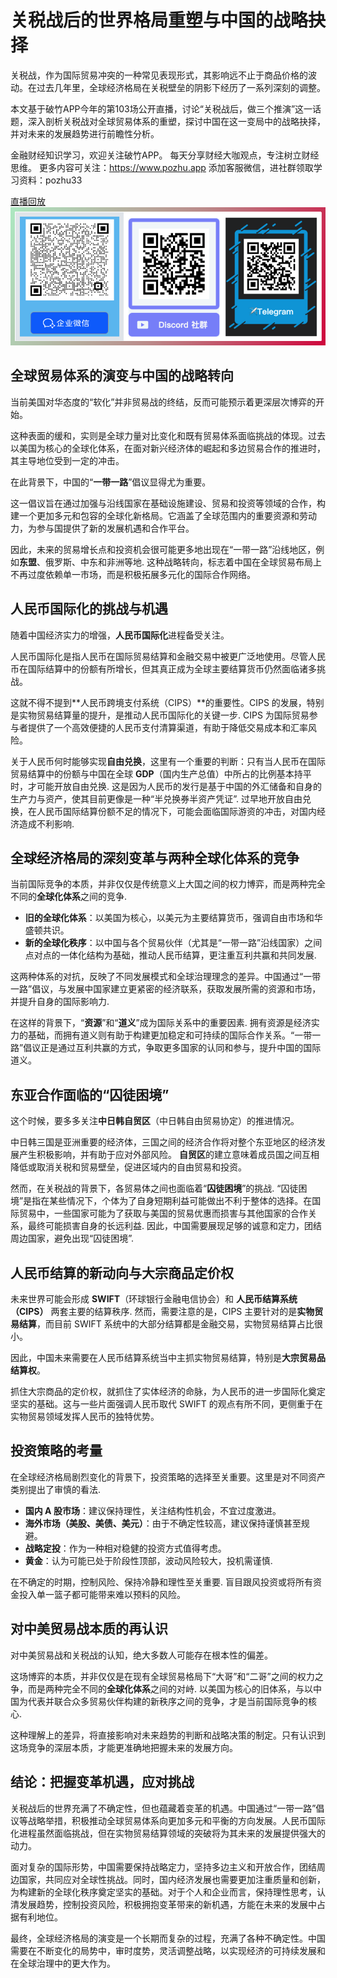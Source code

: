 # 关税战后的世界格局重塑与中国的战略抉择

关税战，作为国际贸易冲突的一种常见表现形式，其影响远不止于商品价格的波动。在过去几年里，全球经济格局在关税壁垒的阴影下经历了一系列深刻的调整。

本文基于破竹APP今年的第103场公开直播，讨论“关税战后，做三个推演”这一话题，深入剖析关税战对全球贸易体系的重塑，探讨中国在这一变局中的战略抉择，并对未来的发展趋势进行前瞻性分析。

金融财经知识学习，欢迎关注破竹APP。
每天分享财经大咖观点，专注树立财经思维。
更多内容可关注：https://www.pozhu.app
添加客服微信，进社群领取学习资料：pozhu33

[直播回放](https://pc.pozhu.com/detail/l_680ae83ce4b0694ca0a00eb8/4)
![联系我们](https://github.com/zhouzhoutu/PozhuFinance/blob/main/Other/QRcode.png?raw=true)


## 全球贸易体系的演变与中国的战略转向

当前美国对华态度的“软化”并非贸易战的终结，反而可能预示着更深层次博弈的开始。

这种表面的缓和，实则是全球力量对比变化和既有贸易体系面临挑战的体现。过去以美国为核心的全球化体系，在面对新兴经济体的崛起和多边贸易合作的推进时，其主导地位受到一定的冲击。

在此背景下，中国的“**一带一路**”倡议显得尤为重要。

这一倡议旨在通过加强与沿线国家在基础设施建设、贸易和投资等领域的合作，构建一个更加多元和包容的全球化新格局。它涵盖了全球范围内的重要资源和劳动力，为参与国提供了新的发展机遇和合作平台。

因此，未来的贸易增长点和投资机会很可能更多地出现在“一带一路”沿线地区，例如**东盟**、俄罗斯、中东和非洲等地. 这种战略转向，标志着中国在全球贸易布局上不再过度依赖单一市场，而是积极拓展多元化的国际合作网络。

## 人民币国际化的挑战与机遇

随着中国经济实力的增强，**人民币国际化**进程备受关注。

人民币国际化是指人民币在国际贸易结算和金融交易中被更广泛地使用。尽管人民币在国际结算中的份额有所增长，但其真正成为全球主要结算货币仍然面临诸多挑战。

这就不得不提到**人民币跨境支付系统（CIPS）**的重要性。CIPS 的发展，特别是实物贸易结算量的提升，是推动人民币国际化的关键一步. CIPS 为国际贸易参与者提供了一个高效便捷的人民币支付清算渠道，有助于降低交易成本和汇率风险。

关于人民币何时能够实现**自由兑换**，这里有一个重要的判断：只有当人民币在国际贸易结算中的份额与中国在全球 **GDP**（国内生产总值）中所占的比例基本持平时，才可能开放自由兑换. 这是因为人民币的发行是基于中国的外汇储备和自身的生产力与资产，使其目前更像是一种“半兑换券半资产凭证”. 过早地开放自由兑换，在人民币国际结算份额不足的情况下，可能会面临国际游资的冲击，对国内经济造成不利影响.

## 全球经济格局的深刻变革与两种全球化体系的竞争

当前国际竞争的本质，并非仅仅是传统意义上大国之间的权力博弈，而是两种完全不同的**全球化体系**之间的竞争.

*   **旧的全球化体系**：以美国为核心，以美元为主要结算货币，强调自由市场和华盛顿共识。
*   **新的全球化秩序**：以中国与各个贸易伙伴（尤其是“一带一路”沿线国家）之间点对点的一体化结构为基础，推动人民币结算，更注重互利共赢和共同发展.

这两种体系的对抗，反映了不同发展模式和全球治理理念的差异。中国通过“一带一路”倡议，与发展中国家建立更紧密的经济联系，获取发展所需的资源和市场，并提升自身的国际影响力.

在这样的背景下，“**资源**”和“**道义**”成为国际关系中的重要因素. 拥有资源是经济实力的基础，而拥有道义则有助于构建更加稳定和可持续的国际合作关系。“一带一路”倡议正是通过互利共赢的方式，争取更多国家的认同和参与，提升中国的国际道义。

## 东亚合作面临的“囚徒困境”

这个时候，要多多关注**中日韩自贸区**（中日韩自由贸易协定）的推进情况。

中日韩三国是亚洲重要的经济体，三国之间的经济合作将对整个东亚地区的经济发展产生积极影响，并有助于应对外部风险。 **自贸区**的建立意味着成员国之间互相降低或取消关税和贸易壁垒，促进区域内的自由贸易和投资。

然而，在关税战的背景下，各贸易体之间也面临着“**囚徒困境**”的挑战. “囚徒困境”是指在某些情况下，个体为了自身短期利益可能做出不利于整体的选择。在国际贸易中，一些国家可能为了获取与美国的贸易优惠而损害与其他国家的合作关系，最终可能损害自身的长远利益. 因此，中国需要展现足够的诚意和定力，团结周边国家，避免出现“囚徒困境”.

## 人民币结算的新动向与大宗商品定价权

未来世界可能会形成 **SWIFT**（环球银行金融电信协会）和 **人民币结算系统（CIPS）** 两套主要的结算秩序. 然而，需要注意的是，CIPS 主要针对的是**实物贸易结算**，而目前 SWIFT 系统中的大部分结算都是金融交易，实物贸易结算占比很小。

因此，中国未来需要在人民币结算系统当中主抓实物贸易结算，特别是**大宗贸易品结算权**。

抓住大宗商品的定价权，就抓住了实体经济的命脉，为人民币的进一步国际化奠定坚实的基础。这与一些片面强调人民币取代 SWIFT 的观点有所不同，更侧重于在实物贸易领域发挥人民币的独特优势。

## 投资策略的考量

在全球经济格局剧烈变化的背景下，投资策略的选择至关重要。这里是对不同资产类别提出了审慎的看法.

*   **国内 A 股市场**：建议保持理性，关注结构性机会，不宜过度激进。
*   **海外市场（美股、美债、美元）**：由于不确定性较高，建议保持谨慎甚至规避。
*   **战略定投**：作为一种相对稳健的投资方式值得考虑。
*   **黄金**：认为可能已处于阶段性顶部，波动风险较大，投机需谨慎.

在不确定的时期，控制风险、保持冷静和理性至关重要. 盲目跟风投资或将所有资金投入单一篮子都可能带来难以预料的风险。

## 对中美贸易战本质的再认识

对中美贸易战和关税战的认知，绝大多数人可能存在根本性的偏差。

这场博弈的本质，并非仅仅是在现有全球贸易格局下“大哥”和“二哥”之间的权力之争，而是两种完全不同的**全球化体系**之间的对峙. 以美国为核心的旧体系，与以中国为代表并联合众多贸易伙伴构建的新秩序之间的竞争，才是当前国际竞争的核心.

这种理解上的差异，将直接影响对未来趋势的判断和战略决策的制定。只有认识到这场竞争的深层本质，才能更准确地把握未来的发展方向。

## 结论：把握变革机遇，应对挑战

关税战后的世界充满了不确定性，但也蕴藏着变革的机遇。中国通过“一带一路”倡议等战略举措，积极推动全球贸易体系向更加多元和平衡的方向发展。人民币国际化进程虽然面临挑战，但在实物贸易结算领域的突破将为其未来的发展提供强大的动力。

面对复杂的国际形势，中国需要保持战略定力，坚持多边主义和开放合作，团结周边国家，共同应对全球性挑战。同时，国内经济发展也需要更加注重质量和创新，为构建新的全球化秩序奠定坚实的基础。对于个人和企业而言，保持理性思考，认清发展趋势，控制投资风险，积极拥抱变革带来的新机遇，方能在未来的发展中占据有利地位。

最终，全球经济格局的演变是一个长期而复杂的过程，充满了各种不确定性。中国需要在不断变化的局势中，审时度势，灵活调整战略，以实现经济的可持续发展和在全球治理中的更大作为。
